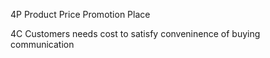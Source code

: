 4P
Product
Price
Promotion
Place


4C
Customers needs
cost to satisfy
conveninence of buying
communication